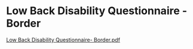 # Low Back Disability Questionnaire - Border

[Low Back Disability Questionnaire- Border.pdf](Low%20Back%20Disability%20Questionnaire%20-%20Border%20324190fa606448e1af26283227ba97ca/Low_Back_Disability_Questionnaire-_Border.pdf)